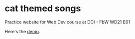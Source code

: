 # cat themed songs

Practice website for Web Dev course at DCI - FbW WD21 E01 

Here's the [demo](https://mxx1029.github.io/cat-themed-songs/).